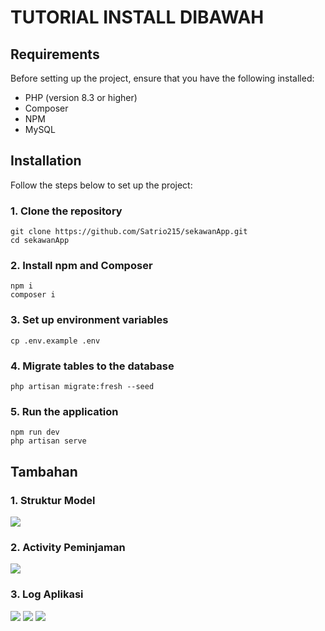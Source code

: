 # TUTORIAL INSTALL DIBAWAH
## Requirements

Before setting up the project, ensure that you have the following installed:

- PHP (version 8.3 or higher)
- Composer
- NPM
- MySQL

## Installation

Follow the steps below to set up the project:

### 1. Clone the repository

```shell
git clone https://github.com/Satrio215/sekawanApp.git
cd sekawanApp
```

### 2. Install npm and Composer

```shell
npm i
composer i
```

### 3. Set up environment variables

```shell
cp .env.example .env
```

### 4. Migrate tables to the database

```shell
php artisan migrate:fresh --seed
```

### 5. Run the application

```shell
npm run dev
php artisan serve
```
## Tambahan

### 1. Struktur Model
  <img src="https://i.ibb.co.com/5WwnGpN/struktur.png"/>

### 2. Activity Peminjaman
  <img src="https://i.ibb.co.com/JjbPJxB/activity.png"/>

### 3. Log Aplikasi
  <img src="https://i.ibb.co.com/BPtyJX5/add.png"/>
  <img src="https://i.ibb.co.com/RB2gVCm/update.png"/>
  <img src="https://i.ibb.co.com/92zDFvN/delete.png"/>



